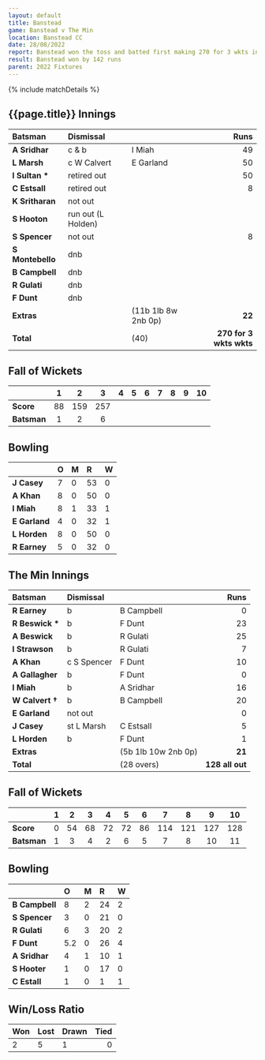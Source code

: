 ```yaml
---
layout: default
title: Banstead
game: Banstead v The Min
location: Banstead CC
date: 28/08/2022
report: Banstead won the toss and batted first making 270 for 3 wkts in 40 overs. The Min replied with 128 all out in 28.2 overs
result: Banstead won by 142 runs
parent: 2022 Fixtures
---
```


{% include matchDetails %}

## {{page.title}} Innings

| Batsman | Dismissal | | Runs |
|:---|:---|---|---:|
| **A Sridhar** | c & b | I Miah | 49 |
| **L Marsh** | c W Calvert | E Garland | 50 |
| **I Sultan &#42;** | retired out |  | 50 |
| **C Estsall** | retired out |  | 8 |
| **K Sritharan** | not out  |  |  | 8 |
| **S Hooton** | run out (L Holden) |   |  | 8 |
| **S Spencer** | not out |  | 8 |
| **S Montebello** | dnb |  |  |
| **B Campbell** | dnb |  |  |
| **R Gulati** | dnb |  |  |
| **F Dunt** | dnb | |  |
| **Extras** | | (11b 1lb 8w 2nb 0p) | **22** |
| **Total** | | (40) | **270 for 3 wkts wkts** |

## Fall of Wickets

| | 1 | 2 | 3 | 4 | 5 | 6 | 7 | 8 | 9 | 10 |
|---|:---:|:---:|:---:|:---:|:---:|:---:|:---:|:---:|:---:|:---:|
| **Score** | 88 | 159 | 257 |  |  |  |  |  |  |  |
| **Batsman** | 1 | 2 | 6 |  |  |  |  |  |  |  | 

## Bowling

| | O | M | R | W |
|---|:---|:---|:---|:---|
| **J Casey** | 7 | 0 | 53 | 0 |
| **A Khan** | 8 | 0 | 50 | 0 |
| **I Miah** | 8 | 1 | 33 | 1 |
| **E Garland** | 4 | 0 | 32 | 1 |
| **L Horden** | 8 | 0 | 50 | 0 |
| **R Earney** | 5 | 0 | 32 | 0 |

## The Min Innings

| Batsman | Dismissal | | Runs |
|:---|:---|---|---:|
| **R Earney** | b | B Campbell | 0 |
| **R Beswick &#42;** | b | F Dunt | 23 |
| **A Beswick** | b | R Gulati | 25 |
| **I Strawson** | b | R Gulati | 7 |
| **A Khan** | c S Spencer | F Dunt | 10 |
| **A Gallagher** | b | F Dunt | 0 |
| **I Miah** | b | A Sridhar | 16 |
| **W Calvert &#8224;** | b | B Campbell | 20 |
| **E Garland** | not out |  | 0 |
| **J Casey** | st L Marsh | C Estsall | 5 |
| **L Horden** | b | F Dunt | 1 |
| **Extras** | | (5b 1lb 10w 2nb 0p) | **21** |
| **Total** | | (28 overs) | **128 all out** |

## Fall of Wickets

| | 1 | 2 | 3 | 4 | 5 | 6 | 7 | 8 | 9 | 10 |
|---|:---:|:---:|:---:|:---:|:---:|:---:|:---:|:---:|:---:|:---:|
| **Score** | 0 | 54 | 68 | 72 | 72 | 86 | 114 | 121 | 127 | 128 |
| **Batsman** | 1 | 3 | 4 | 2 | 6 | 5 | 7 | 8 | 10 | 11 | 

## Bowling

| | O | M | R | W |
|---|:---|:---|:---|:---|
| **B Campbell** | 8 | 2 | 24 | 2 |
| **S Spencer** | 3 | 0 | 21 | 0 |
| **R Gulati** | 6 | 3 | 20 | 2 |
| **F Dunt** | 5.2 | 0 | 26 | 4 |
| **A Sridhar** | 4 | 1 | 10 | 1 |
| **S Hooter** | 1 | 0 | 17 | 0 |
| **C Estall** | 1 | 0 | 1 | 1 |

## Win/Loss Ratio

| Won | Lost | Drawn | Tied |
|:---|:---|:---|---:|
| 2 | 5 | 1 | 0 |